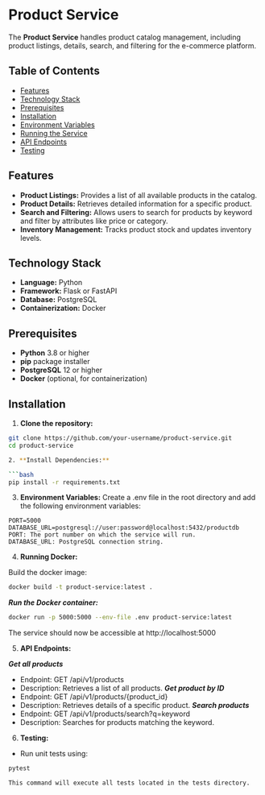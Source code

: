 # Product Service

The **Product Service** handles product catalog management, including product listings, details, search, and filtering for the e-commerce platform.

## Table of Contents

- [Features](#features)
- [Technology Stack](#technology-stack)
- [Prerequisites](#prerequisites)
- [Installation](#installation)
- [Environment Variables](#environment-variables)
- [Running the Service](#running-the-service)
- [API Endpoints](#api-endpoints)
- [Testing](#testing)

## Features

- **Product Listings:** Provides a list of all available products in the catalog.
- **Product Details:** Retrieves detailed information for a specific product.
- **Search and Filtering:** Allows users to search for products by keyword and filter by attributes like price or category.
- **Inventory Management:** Tracks product stock and updates inventory levels.

## Technology Stack

- **Language:** Python
- **Framework:** Flask or FastAPI
- **Database:** PostgreSQL
- **Containerization:** Docker

## Prerequisites

- **Python** 3.8 or higher
- **pip** package installer
- **PostgreSQL** 12 or higher
- **Docker** (optional, for containerization)

## Installation

1. **Clone the repository:**

  ```bash
git clone https://github.com/your-username/product-service.git
cd product-service

2. **Install Dependencies:**

  ```bash
pip install -r requirements.txt
```

3. **Environment Variables:**
Create a .env file in the root directory and add the following environment variables:

 ```dotenv
PORT=5000
DATABASE_URL=postgresql://user:password@localhost:5432/productdb
PORT: The port number on which the service will run.
DATABASE_URL: PostgreSQL connection string.
```

4. **Running Docker:**

  Build the docker image:
  
   ```bash
  docker build -t product-service:latest .
   ```
  ***Run the Docker container:***
  
   ```bash
  docker run -p 5000:5000 --env-file .env product-service:latest
   ```
  The service should now be accessible at http://localhost:5000

5. **API Endpoints:**
   
  ***Get all products***
  * Endpoint: GET /api/v1/products
  * Description: Retrieves a list of all products.
  ***Get product by ID***
  * Endpoint: GET /api/v1/products/{product_id}
  * Description: Retrieves details of a specific product.
  ***Search products***
  * Endpoint: GET /api/v1/products/search?q=keyword
  * Description: Searches for products matching the keyword.

6. **Testing:**
  * Run unit tests using:
  ```bash
  pytest
  ```
    This command will execute all tests located in the tests directory.

